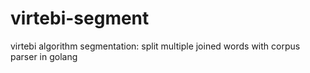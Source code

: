 # virtebi-segment
virtebi algorithm segmentation: split multiple joined words with corpus parser in golang
